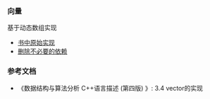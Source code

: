 ### 向量

基于动态数组实现

- [书中原始实现](origin)
- [删除不必要的依赖](recipe-01)

### 参考文档

- 《数据结构与算法分析 C++语言描述 (第四版) 》:  3.4 vector的实现

